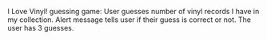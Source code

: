 I Love Vinyl! guessing game:
User guesses number of vinyl records I have in my collection.
Alert message tells user if their guess is correct or not. The user has 3 guesses.
